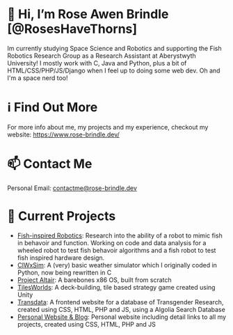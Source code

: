 # 👋 Hi, I’m Rose Awen Brindle [@RosesHaveThorns]

Im currently studying Space Science and Robotics and supporting the Fish Robotics Research Group as a Research Assistant at Aberystwyth University! I mostly work with C, Java and Python, plus a bit of HTML/CSS/PHP/JS/Django when I feel up to doing some web dev. Oh and I'm a space nerd too!

# ℹ️ Find Out More

For more info about me, my projects and my experience, checkout my website:
https://www.rose-brindle.dev/

# 📫 Contact Me

Personal Email: contactme@rose-brindle.dev

# 🚧 Current Projects

- [Fish-inspired Robotics](https://github.com/aberfish): Research into the ability of a robot to mimic fish in behavoir and function. Working on code and data analysis for a wheeled robot to test fish behavoir algorithms and a fish robot to test fish inspired hardware design.
- [ClWxSim](https://github.com/RosesHaveThorns/C_ClWxSim): A (very) basic weather simulator which I originally coded in Python, now being rewritten in C
- [Project Altair](https://github.com/RosesHaveThorns/ProjectAltair): A barebones x86 OS, built from scratch
- [TilesWorlds](https://github.com/RosesHaveThorns/Tiles-Worlds): A deck-building, tile based strategy game created using Unity
- [Transdata](https://trans-data.net/): A frontend website for a database of Transgender Research, created using CSS, HTML, PHP and JS, using a Algolia Search Database 
- [Personal Website & Blog](https://www.rose-brindle.dev/): Personal website including detail links to all my projects, created using CSS, HTML, PHP and JS
